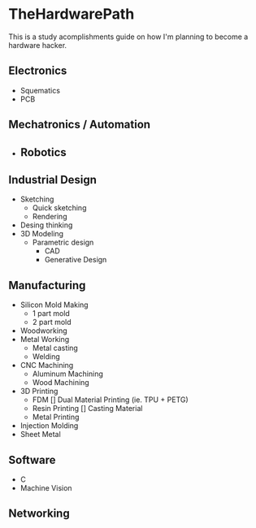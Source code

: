 # TheHardwarePath
This is a study acomplishments guide on how I'm planning to become a hardware hacker.

## Electronics
- Squematics
- PCB

## Mechatronics / Automation
- Robotics 
  -

## Industrial Design
- Sketching
  - Quick sketching
  - Rendering
- Desing thinking
- 3D Modeling
  - Parametric design
    - CAD
    - Generative Design
## Manufacturing
- Silicon Mold Making
  - 1 part mold
  - 2 part mold
- Woodworking
- Metal Working
  - Metal casting
  - Welding
- CNC Machining
  - Aluminum Machining
  - Wood Machining
- 3D Printing
  - FDM
    [] Dual Material Printing (ie. TPU + PETG)
  - Resin Printing
    [] Casting Material 
  - Metal Printing
- Injection Molding
- Sheet Metal
## Software
- C
- Machine Vision
## Networking


